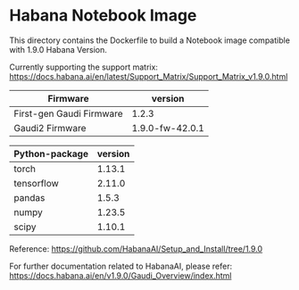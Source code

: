 # Habana Notebook Image
This directory contains the Dockerfile to build a Notebook image compatible with 1.9.0 Habana Version.

Currently supporting the support matrix:
https://docs.habana.ai/en/latest/Support_Matrix/Support_Matrix_v1.9.0.html


| Firmware                 | version         |
| ------------------------ | --------------- |
| First-gen Gaudi Firmware | 1.2.3           |
| Gaudi2 Firmware          | 1.9.0-fw-42.0.1 |


| Python-package | version |
| -------------- | ------- |
| torch          | 1.13.1  |
| tensorflow     | 2.11.0  |
| pandas         | 1.5.3   |
| numpy          | 1.23.5  |
| scipy          | 1.10.1  |

Reference:
https://github.com/HabanaAI/Setup_and_Install/tree/1.9.0


For further documentation related to HabanaAI, please refer:
https://docs.habana.ai/en/v1.9.0/Gaudi_Overview/index.html

